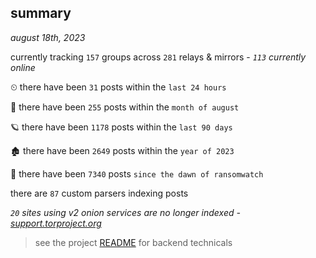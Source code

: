 
## summary
_august 18th, 2023_

currently tracking `157` groups across `281` relays & mirrors - _`113` currently online_

⏲ there have been `31` posts within the `last 24 hours`

🦈 there have been `255` posts within the `month of august`

🪐 there have been `1178` posts within the `last 90 days`

🏚 there have been `2649` posts within the `year of 2023`

🦕 there have been `7340` posts `since the dawn of ransomwatch`

there are `87` custom parsers indexing posts

_`20` sites using v2 onion services are no longer indexed - [support.torproject.org](https://support.torproject.org/onionservices/v2-deprecation/)_

> see the project [README](https://github.com/joshhighet/ransomwatch#ransomwatch--) for backend technicals
